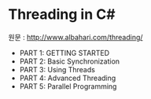 # Threading in C#

 원문 : http://www.albahari.com/threading/
 
* PART 1: GETTING STARTED
* PART 2: Basic Synchronization
* PART 3: Using Threads
* PART 4: Advanced Threading
* PART 5: Parallel Programming

